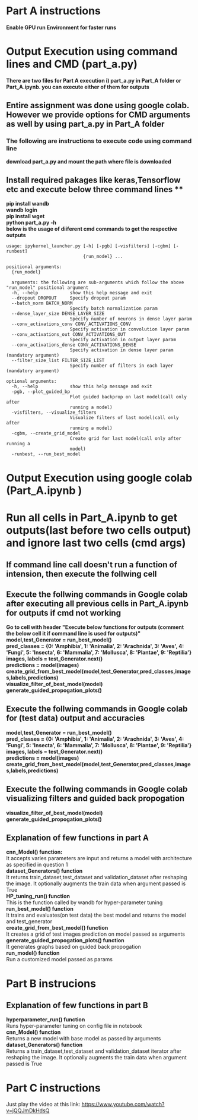 
# Part A instructions  
**Enable GPU run Environment for faster runs**
# Output Execution using command lines and CMD (part_a.py)
**There are two files for Part A execution i) part_a.py in Part_A folder or  Part_A.ipynb. you can execute either of them for outputs**
## Entire assignment was done using google colab. However we provide options for CMD arguments as well by using part_a.py in Part_A folder
  
### The following are instructions to execute code using command line  
**download part_a.py and mount the path where file is downloaded**<br />
## Install required pakages like keras,Tensorflow etc and  execute below three command lines **<br />
**pip install wandb**<br />
**wandb login**<br />
**pip install wget**<br />
**python part_a.py -h**<br />
**below is the usage of diiferent cmd commands to get the respective outputs**<br />
```
usage: ipykernel_launcher.py [-h] [-pgb] [-visfilters] [-cgbm] [-runbest]
                             {run_model} ...

positional arguments:
  {run_model}
  
  arguments: the following are sub-arguments which follow the above "run_model" positional argument
  -h, --help            show this help message and exit
  --dropout DROPOUT     Specify dropout param
  --batch_norm BATCH_NORM
                        Specify batch normalization param
  --dense_layer_size DENSE_LAYER_SIZE
                        Specify number of neurons in dense layer param
  --conv_activations_conv CONV_ACTIVATIONS_CONV
                        Specify activation in convolution layer param
  --conv_activations_out CONV_ACTIVATIONS_OUT
                        Specify activation in output layer param
  --conv_activations_dense CONV_ACTIVATIONS_DENSE
                        Specify activation in dense layer param (mandatory argument)
  --filter_size_list FILTER_SIZE_LIST
                        Specify number of filters in each layer (mandatory argument)

optional arguments:
  -h, --help            show this help message and exit
  -pgb, --plot_guided_bp
                        Plot guided backprop on last model(call only after
                        running a model)
  -visfilters, --visualize_filters
                        Visualize filters of last model(call only after
                        running a model)
  -cgbm, --create_grid_model
                        Create grid for last model(call only after running a
                        model)
  -runbest, --run_best_model     
  ```
  # Output Execution using google colab (Part_A.ipynb )
  # Run all cells in Part_A.ipynb to get outputs(last before two cells output) and ignore last two cells (cmd args)
  ## If command line call doesn't run a function of intension, then execute the follwing cell
  ## Execute the follwing commands in Google colab after executing all previous cells in Part_A.ipynb  for outputs if cmd not working
  **Go to cell with header "Execute below functions for outputs (comment the below cell it if command line is used for outputs)"**
**model,test_Generator = run_best_model()**<br />
**pred_classes = {0: 'Amphibia', 1: 'Animalia', 2: 'Arachnida', 3: 'Aves', 4: 'Fungi', 5: 'Insecta', 6: 'Mammalia', 7: 'Mollusca', 8: 'Plantae', 9: 'Reptilia'}**<br/>
**images, labels = test_Generator.next()**<br />
**predictions = model(images)**<br />
**create_grid_from_best_model(model,test_Generator,pred_classes,images,labels,predictions)**<br />
**visualize_filter_of_best_model(model)**<br />
**generate_guided_propogation_plots()**<br />
   ## Execute the follwing commands in Google colab for (test data) output and accuracies
   **model,test_Generator = run_best_model()**<br />
**pred_classes = {0: 'Amphibia', 1: 'Animalia', 2: 'Arachnida', 3: 'Aves', 4: 'Fungi', 5: 'Insecta', 6: 'Mammalia', 7: 'Mollusca', 8: 'Plantae', 9: 'Reptilia'}**<br/>
**images, labels = test_Generator.next()**<br />
**predictions = model(images)**<br />
   **create_grid_from_best_model(model,test_Generator,pred_classes,images,labels,predictions)**<br />
   ## Execute the follwing commands in Google colab visualizing filters and guided back propogation
**visualize_filter_of_best_model(model)**<br />
**generate_guided_propogation_plots()**<br />
  ## Explanation of few functions in part A
  **cnn_Model() function:**   
  It accepts varies parameters are input and returns a model with architecture as specified in question 1   
  **dataset_Generators() function**    
  It returns train_dataset,test_dataset and validation_dataset after reshaping the image. It optionally augments the train data when argument passed is True   
  **HP_tuning_run() function**     
  This is the function called by wandb for hyper-parameter tuning   
  **run_best_model() function**   
  It trains and evaluates(on test data) the best model and returns the model and test_generator   
  **create_grid_from_best_model() function**   
  It creates a grid of test images prediction on model passed as arguments   
  **generate_guided_propogation_plots() function**   
  It generates graphs based on guided back propogation   
  **run_model() function**    
  Run a customized model passed as params   
  
  
  
  
  # Part B instrucions     
  ## Explanation of few functions in part B     
  **hyperparameter_run() function**   
  Runs hyper-parameter tuning on config file in notebook   
  **cnn_Model() function**     
  Returns a new model with base model as passed by arguments    
  **dataset_Generators() function**     
  Returns a train_dataset,test_dataset and validation_dataset iterator after reshaping the image. It optionally augments the train data when argument passed is True  
  
  # Part C instructions   
  
  Just play the video at this link: https://www.youtube.com/watch?v=jQQJmDkHdsQ  
